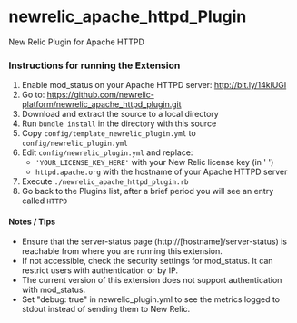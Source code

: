 newrelic_apache_httpd_Plugin
===============================

New Relic Plugin for Apache HTTPD

### Instructions for running the Extension

1. Enable mod_status on your Apache HTTPD server: http://bit.ly/14kiUGI
2. Go to: https://github.com/newrelic-platform/newrelic_apache_httpd_plugin.git
3. Download and extract the source to a local directory
4. Run `bundle install` in the directory with this source
5. Copy `config/template_newrelic_plugin.yml` to `config/newrelic_plugin.yml`
6. Edit `config/newrelic_plugin.yml` and replace:
	* `'YOUR_LICENSE_KEY_HERE'` with your New Relic license key (in ' ')
	* `httpd.apache.org` with the hostname of your Apache HTTPD server
7. Execute `./newrelic_apache_httpd_plugin.rb`
8. Go back to the Plugins list, after a brief period you will see an entry called `HTTPD`

#### Notes / Tips
* Ensure that the server-status page (http://[hostname]/server-status) is reachable from where you are running this extension.
* If not accessible, check the security settings for mod_status. It can restrict users with authentication or by IP.
* The current version of this extension does not support authentication with mod_status.
* Set "debug: true" in newrelic_plugin.yml to see the metrics logged to stdout instead of sending them to New Relic.
